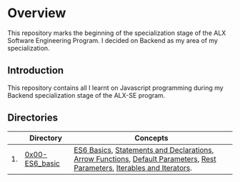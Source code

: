 <h1> Overview </h1>
This repository marks the beginning of the specialization stage of the ALX Software Engineering Program. I decided on Backend as my area of my specialization.

<h2>Introduction</h2>
This repository contains all I learnt on Javascript programming during my Backend specialization stage of the ALX-SE program.

<h2> Directories</h2>

|     | Directory                                                                               | Concepts                                                                                                                                                                                                                                                                                                                                                                                                                                                                                                                                                                                                                                |
| --- | --------------------------------------------------------------------------------------- | --------------------------------------------------------------------------------------------------------------------------------------------------------------------------------------------------------------------------------------------------------------------------------------------------------------------------------------------------------------------------------------------------------------------------------------------------------------------------------------------------------------------------------------------------------------------------------------------------------------------------------------- |
| 1.  | [0x00-ES6_basic](https://github.com/m-aishah/alx-backend-javascript/0x00-ES6_basic.git) | [ES6 Basics](https://www.w3schools.com/js/js_es6.asp), [Statements and Declarations](https://developer.mozilla.org/en-US/docs/Web/JavaScript/Reference/Statements), [Arrow Functions](https://developer.mozilla.org/en-US/docs/Web/JavaScript/Reference/Functions/Arrow_functions), [Default Parameters](https://developer.mozilla.org/en-US/docs/Web/JavaScript/Reference/Functions/Default_parameters), [Rest Parameters](https://developer.mozilla.org/en-US/docs/Web/JavaScript/Reference/Functions/rest_parameters), [Iterables and Iterators](https://towardsdatascience.com/javascript-es6-iterables-and-iterators-de18b54f4d4). |
